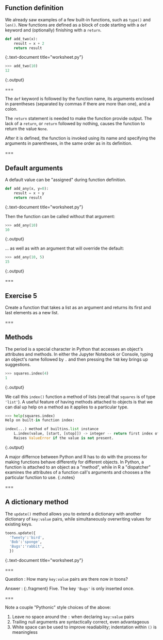 ---
---

## Function definition

We already saw examples of a few built-in functions, such as `type()` and `len()`.
New functions are defined as a block of code starting with a `def` keyword and (optionally) finishing with a `return`.


~~~python
def add_two(x):
    result = x + 2
    return result
~~~
{:.text-document title="worksheet.py"}



~~~python
>>> add_two(10)
12
~~~
{:.output}



===

The `def` keyword is followed by the function name, its arguments enclosed in
parentheses (separated by commas if there are more than one), and a colon.

The `return` statement is needed to make the function provide output.
The lack of a `return`, or `return` followed by nothing, causes the function to return the value `None`.

After it is defined, the function is invoked using its name and specifying the
arguments in parentheses, in the same order as in its definition.

===

## Default arguments

A default value can be "assigned" during function definition.


~~~python
def add_any(x, y=0):
    result = x + y
    return result
~~~
{:.text-document title="worksheet.py"}



Then the function can be called without that argument:


~~~python
>>> add_any(10)
10
~~~
{:.output}



... as well as with an argument that will override the default:


~~~python
>>> add_any(10, 5)
15
~~~
{:.output}



===

## Exercise 5

Create a function that takes a list as an argument and returns
its first and last elements as a new list.

===

## Methods

The period is a special character in Python that accesses an object's attributes and methods. In either the Jupyter Notebook or Console, typing an object's name followed by `.` and then pressing the `TAB` key brings up suggestions.


~~~python
>>> squares.index(4)
1
~~~
{:.output}



We call this `index()` function a method of lists (recall that `squares` is of type `'list'`). A useful feature of having methods attached to objects is that we can dial up help on a method as it applies to a particular type.


~~~python
>>> help(squares.index)
Help on built-in function index:

index(...) method of builtins.list instance
    L.index(value, [start, [stop]]) -> integer -- return first index of value.
    Raises ValueError if the value is not present.

~~~
{:.output}



A major differnce between Python and R has to do with the process for making functions behave differently for different objects. In Python, a function is attached to an object as a "method", while in R a "dispatcher" examines the attributes of a function call's arguments and chooses a the particular function to use.
{:.notes}

===

## A dictionary method

The `update()` method allows you to extend a dictionary with another dictionary of `key:value` pairs, while simultaneously overwriting values for existing keys.


~~~python
toons.update({
  'Tweety':'bird',
  'Bob':'sponge',
  'Bugs':'rabbit',
  })
~~~
{:.text-document title="worksheet.py"}


===

Question
: How many `key:value` pairs are there now in toons?

Answer
: {:.fragment} Five. The key `'Bugs'` is only inserted once.

===

Note a couple "Pythonic" style choices of the above:

1. Leave no space around the `:` when declaring `key:value` pairs
1. Trailing null arguments are syntactically correct, even advantageous
1. White space can be used to improve readiability; indentation within `()` is meaningless
